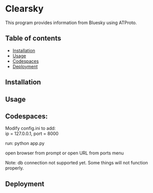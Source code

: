 # Clearsky

This program provides information from Bluesky using ATProto.

## Table of contents

- [Installation](#installation)
- [Usage](#usage)
- [Codespaces](#codespaces)
- [Deployment](#deployment)

## Installation

## Usage

## Codespaces:

Modify config.ini to add: \
ip = 127.0.0.1, port = 8000 

run: python app.py 

open browser from prompt or open URL from ports menu 

Note: db connection not supported yet. Some things will not function properly.

## Deployment